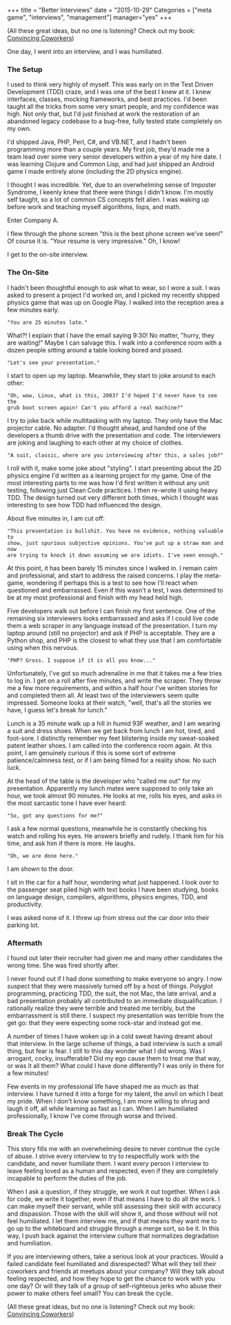 +++
title = "Better Interviews"
date = "2015-10-29"
Categories = ["meta game", "interviews", "management"]
manager="yes"
+++

(All these great ideas, but no one is listening? Check out my
book: [Convincing Coworkers](https://leanpub.com/convincingcoworkers))

One day, I went into an interview, and I was humiliated.

### The Setup

I used to think very highly of myself. This was early on in the Test Driven
Development (TDD) craze, and I was one of the best I knew at it. I knew
interfaces, classes, mocking frameworks, and best practices. I'd been taught all
the tricks from some very smart people, and my confidence was high. Not only
that, but I'd just finished at work the restoration of an abandoned legacy
codebase to a bug-free, fully tested state completely on my own.

I'd shipped Java, PHP, Perl, C#, and VB.NET, and I hadn't been programming more
than a couple years. My first job, they'd made me a team lead over some very
senior developers within a year of my hire date. I was learning Clojure and
Common Lisp, and had just shipped an Android game I made entirely alone
(including the 2D physics engine).

I thought I was incredible. Yet, due to an overwhelming sense of Imposter
Syndrome, I keenly knew that there were things I didn't know. I'm mostly self
taught, so a lot of common CS concepts felt alien. I was waking up before work
and teaching myself algorithms, lisps, and math.

Enter Company A.

I flew through the phone screen "this is the best phone screen we've seen!" Of
course it is. "Your resume is very impressive." Oh, I know!

I get to the on-site interview.

### The On-Site

I hadn't been thoughtful enough to ask what to wear, so I wore a suit. I was
asked to present a project I'd worked on, and I picked my recently shipped
physics game that was up on Google Play. I walked into the reception area a few
minutes early. 

    "You are 25 minutes late."

What?! I explain that I have the email saying 9:30! No matter, "hurry, they are
waiting!" Maybe I can salvage this. I walk into a conference room with a dozen
people sitting around a table looking bored and pissed.

    "Let's see your presentation."

I start to open up my laptop. Meanwhile, they start to joke around to each other:

    "Oh, wow, Linux, what is this, 2003? I'd hoped I'd never have to see the
    grub boot screen again! Can't you afford a real machine?"

I try to joke back while multitasking with my laptop. They only have the Mac
projector cable. No adapter. I'd thought ahead, and handed one of the developers
a thumb drive with the presentation and code. The interviewers are joking and
laughing to each other at my choice of clothes.

    "A suit, classic, where are you interviewing after this, a sales job?"

I roll with it, make some joke about "styling". I start presenting about the 2D
physics engine I'd written as a learning project for my game. One of the most
interesting parts to me was how I'd first written it without any unit testing,
following just Clean Code practices. I then re-wrote it using heavy TDD. The
design turned out very different both times, which I thought was interesting to
see how TDD had influenced the design.

About five minutes in, I am cut off:

    "This presentation is bullshit. You have no evidence, nothing valuable to
    show, just spurious subjective opinions. You've put up a straw man and now
    are trying to knock it down assuming we are idiots. I've seen enough."

At this point, it has been barely 15 minutes since I walked in. I remain calm
and professional, and start to address the raised concerns. I play the
meta-game, wondering if perhaps this is a test to see how I'll react when
questioned and embarrassed. Even if this wasn't a test, I was determined to be
at my most professional and finish with my head held high.

Five developers walk out before I can finish my first sentence. One of the
remaining six interviewers looks embarrassed and asks if I could live code them
a web scraper in any language instead of the presentation. I turn my laptop
around (still no projector) and ask if PHP is acceptable. They are a Python
shop, and PHP is the closest to what they use that I am comfortable using when
this nervous.

    "PHP? Gross. I suppose if it is all you know..."

Unfortunately, I've got so much adrenaline in me that it takes me a few tries to
log in. I get on a roll after five minutes, and write the scraper. They throw me
a few more requirements, and within a half hour I've written stories for and
completed them all. At least two of the interviewers seem quite impressed.
Someone looks at their watch, "well, that's all the stories we have, I guess
let's break for lunch."

Lunch is a 35 minute walk up a hill in humid 93F weather, and I am wearing a
suit and dress shoes. When we get back from lunch I am hot, tired, and
foot-sore. I distinctly remember my feet blistering inside my sweat-soaked
patent leather shoes. I am called into the conference room again. At this point,
I am genuinely curious if this is some sort of extreme patience/calmness test,
or if I am being filmed for a reality show. No such luck.

At the head of the table is the developer who "called me out" for my
presentation. Apparently my lunch mates were supposed to only take an hour, we
took almost 90 minutes. He looks at me, rolls his eyes, and asks in the most
sarcastic tone I have ever heard:

    "So, got any questions for me?"

I ask a few normal questions, meanwhile he is constantly checking his watch and
rolling his eyes. He answers briefly and rudely. I thank him for his time, and
ask him if there is more. He laughs.

    "Oh, we are done here."

I am shown to the door. 

I sit in the car for a half hour, wondering what just happened. I look over to
the passenger seat piled high with text books I have been studying, books on
language design, compilers, algorithms, physics engines, TDD, and productivity.

I was asked none of it. I threw up from stress out the car door into their
parking lot.

### Aftermath

I found out later their recruiter had given me and many other candidates the
wrong time. She was fired shortly after.

I never found out if I had done something to make everyone so angry. I now
suspect that they were massively turned off by a host of things. Polyglot
programming, practicing TDD, the suit, the not Mac, the late arrival, and a bad
presentation probably all contributed to an immediate disqualification. I
rationally realize they were terrible and treated me terribly, but the
embarrassment is still there. I suspect my presentation was terrible from the
get go: that they were expecting some rock-star and instead got me.

A number of times I have woken up in a cold sweat having dreamt about that
interview. In the large scheme of things, a bad interview is such a small thing,
but fear is fear. I still to this day wonder what I did wrong. Was I arrogant,
cocky, insufferable? Did my ego cause them to treat me that way, or was it all
them? What could I have done differently? I was only in there for a few minutes!

Few events in my professional life have shaped me as much as that interview. I
have turned it into a forge for my talent, the anvil on which I beat my pride.
When I don't know something, I am more willing to shrug and laugh it off, all
while learning as fast as I can. When I am humiliated professionally, I know
I've come through worse and thrived.

### Break The Cycle

This story fills me with an overwhelming desire to never continue the cycle of
abuse. I strive every interview to try to respectfully work with the candidate,
and never humiliate them. I want every person I interview to leave feeling loved
as a human and respected, even if they are completely incapable to perform the
duties of the job.

When I ask a question, if they struggle, we work it out together. When I ask for
code, we write it together, even if that means I have to do all the work. I can
make myself their servant, while still assessing their skill with accuracy and
dispassion. Those with the skill will show it, and those without will not feel
humiliated. I let them interview me, and if that means they want me to go up to
the whiteboard and struggle through a merge sort, so be it. In this way, I push
back against the interview culture that normalizes degradation and humiliation.

If you are interviewing others, take a serious look at your practices. Would a
failed candidate feel humiliated and disrespected? What will they tell their
coworkers and friends at meetups about your company? Will they talk about
feeling respected, and how they hope to get the chance to work with you one day?
Or will they talk of a group of self-righteous jerks who abuse their power to
make others feel small? You can break the cycle.

(All these great ideas, but no one is listening? Check out my
book: [Convincing Coworkers](https://leanpub.com/convincingcoworkers))
